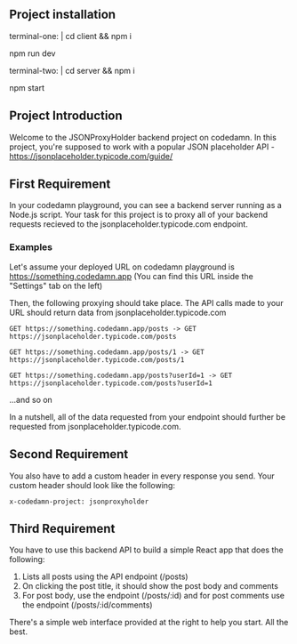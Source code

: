 ## Project installation

terminal-one: |
cd client && npm i

npm run dev

terminal-two: |
cd server && npm i

npm start

## Project Introduction

Welcome to the JSONProxyHolder backend project on codedamn. In this project, you're supposed to work with a popular JSON placeholder API - https://jsonplaceholder.typicode.com/guide/

## First Requirement

In your codedamn playground, you can see a backend server running as a Node.js script. Your task for this project is to proxy all of your backend requests recieved to the jsonplaceholder.typicode.com endpoint.

### Examples

Let's assume your deployed URL on codedamn playground is https://something.codedamn.app (You can find this URL inside the "Settings" tab on the left)

Then, the following proxying should take place. The API calls made to your URL should return data from jsonplaceholder.typicode.com

```
GET https://something.codedamn.app/posts -> GET https://jsonplaceholder.typicode.com/posts
```

```
GET https://something.codedamn.app/posts/1 -> GET https://jsonplaceholder.typicode.com/posts/1
```

```
GET https://something.codedamn.app/posts?userId=1 -> GET https://jsonplaceholder.typicode.com/posts?userId=1
```

...and so on

In a nutshell, all of the data requested from your endpoint should further be requested from jsonplaceholder.typicode.com.

## Second Requirement

You also have to add a custom header in every response you send. Your custom header should look like the following:

```
x-codedamn-project: jsonproxyholder
```

## Third Requirement

You have to use this backend API to build a simple React app that does the following:

1. Lists all posts using the API endpoint (/posts)
2. On clicking the post title, it should show the post body and comments
3. For post body, use the endpoint (/posts/:id) and for post comments use the endpoint (/posts/:id/comments)

There's a simple web interface provided at the right to help you start. All the best.
